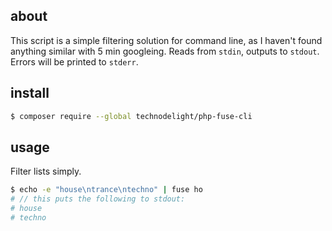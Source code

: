 ## about

 This script is a simple filtering solution for command line, as I haven't found 
 anything similar with 5 min googleing. Reads from `stdin`, outputs to `stdout`.
 Errors will be printed to `stderr`.
 
## install
 ```bash
$ composer require --global technodelight/php-fuse-cli
 ```
 
## usage

 Filter lists simply.
 
 ```bash
 $ echo -e "house\ntrance\ntechno" | fuse ho 
 # // this puts the following to stdout: 
 # house
 # techno
 ```